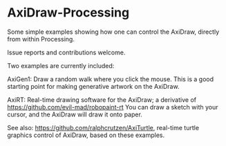 # AxiDraw-Processing

Some simple examples showing how one can control the AxiDraw, directly from within Processing.

Issue reports and contributions welcome.


Two examples are currently included:

AxiGen1: Draw a random walk where you click the mouse. This is a good starting point for making generative artwork on the AxiDraw.

AxiRT: Real-time drawing software for the AxiDraw; a derivative of https://github.com/evil-mad/robopaint-rt 
You can draw a sketch with your cursor, and the AxiDraw will draw it onto paper.


See also: https://github.com/ralphcrutzen/AxiTurtle, real-time turtle graphics control of AxiDraw, based on these examples.
